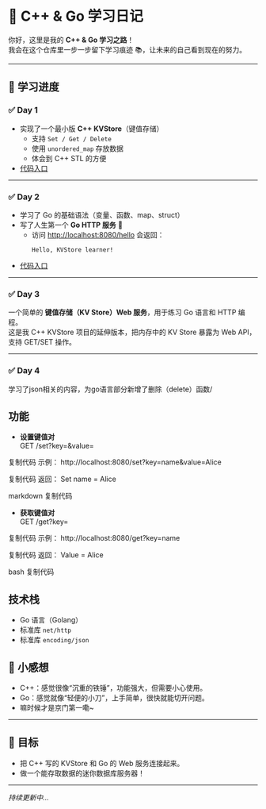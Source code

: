 # 🚀 C++ & Go 学习日记

你好，这里是我的 **C++ & Go 学习之路**！  
我会在这个仓库里一步一步留下学习痕迹 📚，让未来的自己看到现在的努力。  

---

## 📅 学习进度

### ✅ Day 1
- 实现了一个最小版 **C++ KVStore**（键值存储）  
  - 支持 `Set / Get / Delete`  
  - 使用 `unordered_map` 存放数据  
  - 体会到 C++ STL 的方便  
- [代码入口](./kvstore.cpp)

---

### ✅ Day 2
- 学习了 Go 的基础语法（变量、函数、map、struct）  
- 写了人生第一个 **Go HTTP 服务** 🎉  
  - 访问 [http://localhost:8080/hello](http://localhost:8080/hello) 会返回：  
    ```
    Hello, KVStore learner!
    ```
- [代码入口](./main.go)

---

 ### ✅ Day 3
一个简单的 **键值存储（KV Store）Web 服务**，用于练习 Go 语言和 HTTP 编程。  
这是我 C++ KVStore 项目的延伸版本，把内存中的 KV Store 暴露为 Web API，支持 GET/SET 操作。

---

### ✅ Day 4
学习了json相关的内容，为go语言部分新增了删除（delete）函数/
## 功能

- **设置键值对**  
GET /set?key=<key>&value=<value>

复制代码
示例：
http://localhost:8080/set?key=name&value=Alice

复制代码
返回：
Set name = Alice

markdown
复制代码

- **获取键值对**  
GET /get?key=<key>

复制代码
示例：
http://localhost:8080/get?key=name

复制代码
返回：
Value = Alice

bash
复制代码

## 技术栈

- Go 语言（Golang）  
- 标准库 `net/http`  
- 标准库 `encoding/json`  



## 🌟 小感想
- C++：感觉很像“沉重的铁锤”，功能强大，但需要小心使用。  
- Go：感觉就像“轻便的小刀”，上手简单，很快就能切开问题。  
- 嘛时候才是京门第一嘞~
---

## 🏃 目标
- 把 C++ 写的 KVStore 和 Go 的 Web 服务连接起来。  
- 做一个能存取数据的迷你数据库服务器！  

---

_持续更新中…_

